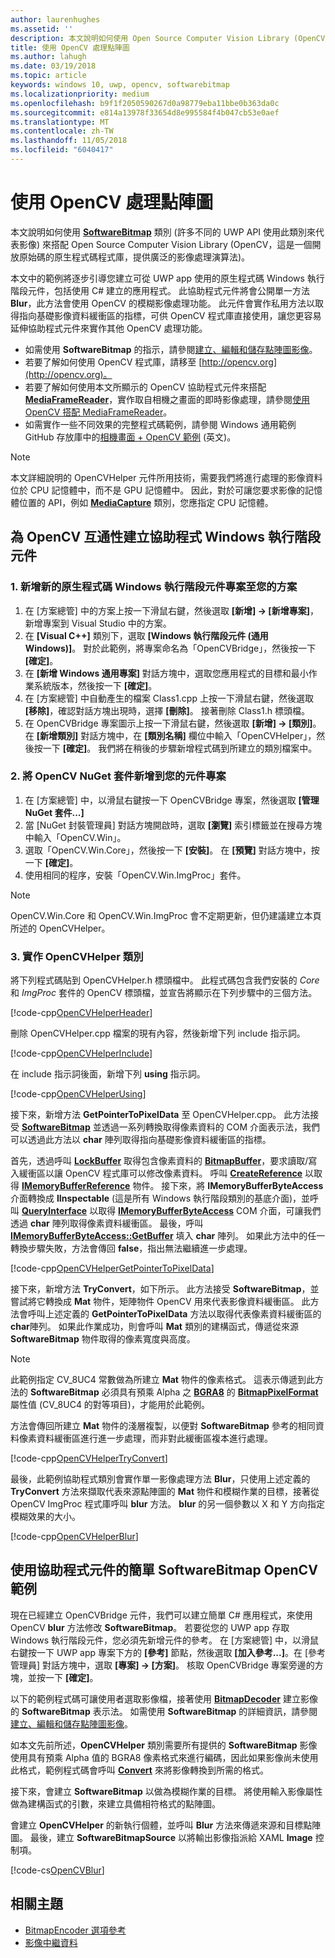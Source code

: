 ```yaml
---
author: laurenhughes
ms.assetid: ''
description: 本文說明如何使用 Open Source Computer Vision Library (OpenCV) 搭配 SoftwareBitmap 類別。
title: 使用 OpenCV 處理點陣圖
ms.author: lahugh
ms.date: 03/19/2018
ms.topic: article
keywords: windows 10, uwp, opencv, softwarebitmap
ms.localizationpriority: medium
ms.openlocfilehash: b9f1f2050590267d0a98779eba11bbe0b363da0c
ms.sourcegitcommit: e814a13978f33654d8e995584f4b047cb53e0aef
ms.translationtype: MT
ms.contentlocale: zh-TW
ms.lasthandoff: 11/05/2018
ms.locfileid: "6040417"
---
```

# <a name="process-bitmaps-with-opencv"></a>使用 OpenCV 處理點陣圖

本文說明如何使用 **[SoftwareBitmap](https://docs.microsoft.com/uwp/api/Windows.Graphics.Imaging.SoftwareBitmap)** 類別 (許多不同的 UWP API 使用此類別來代表影像) 來搭配 Open Source Computer Vision Library (OpenCV，這是一個開放原始碼的原生程式碼程式庫，提供廣泛的影像處理演算法)。 

本文中的範例將逐步引導您建立可從 UWP app 使用的原生程式碼 Windows 執行階段元件，包括使用 C# 建立的應用程式。 此協助程式元件將會公開單一方法 **Blur**，此方法會使用 OpenCV 的模糊影像處理功能。 此元件會實作私用方法以取得指向基礎影像資料緩衝區的指標，可供 OpenCV 程式庫直接使用，讓您更容易延伸協助程式元件來實作其他 OpenCV 處理功能。 

* 如需使用 **SoftwareBitmap** 的指示，請參閱[建立、編輯和儲存點陣圖影像](imaging.md)。 
* 若要了解如何使用 OpenCV 程式庫，請移至 [http://opencv.org](http://opencv.org)。
* 若要了解如何使用本文所顯示的 OpenCV 協助程式元件來搭配 **[MediaFrameReader](https://docs.microsoft.com/uwp/api/windows.media.capture.frames.mediaframereader)**，實作取自相機之畫面的即時影像處理，請參閱[使用 OpenCV 搭配 MediaFrameReader](use-opencv-with-mediaframereader.md)。
* 如需實作一些不同效果的完整程式碼範例，請參閱 Windows 通用範例 GitHub 存放庫中的[相機畫面 + OpenCV 範例](https://go.microsoft.com/fwlink/?linkid=854003) (英文)。

> [!NOTE] 
> 本文詳細說明的 OpenCVHelper 元件所用技術，需要我們將進行處理的影像資料位於 CPU 記憶體中，而不是 GPU 記憶體中。 因此，對於可讓您要求影像的記憶體位置的 API，例如 **[MediaCapture](https://docs.microsoft.com/uwp/api/windows.media.capture.mediacapture)** 類別，您應指定 CPU 記憶體。

## <a name="create-a-helper-windows-runtime-component-for-opencv-interop"></a>為 OpenCV 互通性建立協助程式 Windows 執行階段元件

### <a name="1-add-a-new-native-code-windows-runtime-component-project-to-your-solution"></a>1. 新增新的原生程式碼 Windows 執行階段元件專案至您的方案

1. 在 \[方案總管\] 中的方案上按一下滑鼠右鍵，然後選取 **\[新增\] -> \[新增專案\]**，新增專案到 Visual Studio 中的方案。 
2. 在 **\[Visual C++\]** 類別下，選取 **\[Windows 執行階段元件 (通用 Windows)\]**。 對於此範例，將專案命名為「OpenCVBridge」，然後按一下 **\[確定\]**。 
3. 在 **\[新增 Windows 通用專案\]** 對話方塊中，選取您應用程式的目標和最小作業系統版本，然後按一下 **\[確定\]**。
4. 在 \[方案總管\] 中自動產生的檔案 Class1.cpp 上按一下滑鼠右鍵，然後選取 **\[移除\]**，確認對話方塊出現時，選擇 **\[刪除\]**。 接著刪除 Class1.h 標頭檔。
5. 在 OpenCVBridge 專案圖示上按一下滑鼠右鍵，然後選取 **\[新增\] -> \[類別\]**。在 **\[新增類別\]** 對話方塊中，在 **\[類別名稱\]** 欄位中輸入「OpenCVHelper」，然後按一下 **\[確定\]**。 我們將在稍後的步驟新增程式碼到所建立的類別檔案中。

### <a name="2-add-the-opencv-nuget-packages-to-your-component-project"></a>2. 將 OpenCV NuGet 套件新增到您的元件專案

1. 在 \[方案總管\] 中，以滑鼠右鍵按一下 OpenCVBridge 專案，然後選取 **\[管理 NuGet 套件...\]**
2. 當 \[NuGet 封裝管理員\] 對話方塊開啟時，選取 **\[瀏覽\]** 索引標籤並在搜尋方塊中輸入「OpenCV.Win」。
3. 選取「OpenCV.Win.Core」，然後按一下 **\[安裝\]**。 在 **\[預覽\]** 對話方塊中，按一下 **\[確定\]**。
4. 使用相同的程序，安裝「OpenCV.Win.ImgProc」套件。

> [!NOTE]
> OpenCV.Win.Core 和 OpenCV.Win.ImgProc 會不定期更新，但仍建議建立本頁所述的 OpenCVHelper。

### <a name="3-implement-the-opencvhelper-class"></a>3. 實作 OpenCVHelper 類別

將下列程式碼貼到 OpenCVHelper.h 標頭檔中。 此程式碼包含我們安裝的 *Core* 和 *ImgProc* 套件的 OpenCV 標頭檔，並宣告將顯示在下列步驟中的三個方法。

[!code-cpp[OpenCVHelperHeader](./code/ImagingWin10/cs/OpenCVBridge/OpenCVHelper.h#SnippetOpenCVHelperHeader)]

刪除 OpenCVHelper.cpp 檔案的現有內容，然後新增下列 include 指示詞。 

[!code-cpp[OpenCVHelperInclude](./code/ImagingWin10/cs/OpenCVBridge/OpenCVHelper.cpp#SnippetOpenCVHelperInclude)]

在 include 指示詞後面，新增下列 **using** 指示詞。 

[!code-cpp[OpenCVHelperUsing](./code/ImagingWin10/cs/OpenCVBridge/OpenCVHelper.cpp#SnippetOpenCVHelperUsing)]

接下來，新增方法 **GetPointerToPixelData** 至 OpenCVHelper.cpp。 此方法接受 **[SoftwareBitmap](https://docs.microsoft.com/uwp/api/Windows.Graphics.Imaging.SoftwareBitmap)** 並透過一系列轉換取得像素資料的 COM 介面表示法，我們可以透過此方法以 **char** 陣列取得指向基礎影像資料緩衝區的指標。 

首先，透過呼叫 **[LockBuffer](https://docs.microsoft.com/uwp/api/windows.graphics.imaging.softwarebitmap.lockbuffer)** 取得包含像素資料的 **[BitmapBuffer](https://docs.microsoft.com/uwp/api/windows.graphics.imaging.bitmapbuffer)**，要求讀取/寫入緩衝區以讓 OpenCV 程式庫可以修改像素資料。  呼叫 **[CreateReference](https://docs.microsoft.com/uwp/api/windows.graphics.imaging.bitmapbuffer.CreateReference)** 以取得 **[IMemoryBufferReference](https://docs.microsoft.com/uwp/api/windows.foundation.imemorybufferreference)** 物件。 接下來，將 **IMemoryBufferByteAccess** 介面轉換成 **IInspectable** (這是所有 Windows 執行階段類別的基底介面)，並呼叫 **[QueryInterface](https://msdn.microsoft.com/library/windows/desktop/ms682521(v=vs.85).aspx)** 以取得 **[IMemoryBufferByteAccess](https://msdn.microsoft.com/library/mt297505(v=vs.85).aspx)** COM 介面，可讓我們透過 **char** 陣列取得像素資料緩衝區。 最後，呼叫 **[IMemoryBufferByteAccess::GetBuffer](https://msdn.microsoft.com/library/mt297506(v=vs.85).aspx)** 填入 **char** 陣列。 如果此方法中的任一轉換步驟失敗，方法會傳回 **false**，指出無法繼續進一步處理。

[!code-cpp[OpenCVHelperGetPointerToPixelData](./code/ImagingWin10/cs/OpenCVBridge/OpenCVHelper.cpp#SnippetOpenCVHelperGetPointerToPixelData)]

接下來，新增方法 **TryConvert**，如下所示。 此方法接受 **SoftwareBitmap**，並嘗試將它轉換成 **Mat** 物件，矩陣物件 OpenCV 用來代表影像資料緩衝區。 此方法會呼叫上述定義的 **GetPointerToPixelData** 方法以取得代表像素資料緩衝區的 **char**陣列。 如果此作業成功，則會呼叫 **Mat** 類別的建構函式，傳遞從來源 **SoftwareBitmap** 物件取得的像素寬度與高度。 

> [!NOTE] 
> 此範例指定 CV_8UC4 常數做為所建立 **Mat** 物件的像素格式。 這表示傳遞到此方法的 **SoftwareBitmap** 必須具有預乘 Alpha 之 **[BGRA8](https://docs.microsoft.com/uwp/api/Windows.Graphics.Imaging.BitmapPixelFormat)** 的 **[BitmapPixelFormat](https://docs.microsoft.com/uwp/api/windows.graphics.imaging.softwarebitmap.BitmapPixelFormat)** 屬性值 (CV_8UC4 的對等項目)，才能用於此範例。

方法會傳回所建立 **Mat** 物件的淺層複製，以便對 **SoftwareBitmap** 參考的相同資料像素資料緩衝區進行進一步處理，而非對此緩衝區複本進行處理。

[!code-cpp[OpenCVHelperTryConvert](./code/ImagingWin10/cs/OpenCVBridge/OpenCVHelper.cpp#SnippetOpenCVHelperTryConvert)]

最後，此範例協助程式類別會實作單一影像處理方法 **Blur**，只使用上述定義的 **TryConvert** 方法來擷取代表來源點陣圖的 **Mat** 物件和模糊作業的目標，接著從 OpenCV ImgProc 程式庫呼叫 **blur** 方法。 **blur** 的另一個參數以 X 和 Y 方向指定模糊效果的大小。

[!code-cpp[OpenCVHelperBlur](./code/ImagingWin10/cs/OpenCVBridge/OpenCVHelper.cpp#SnippetOpenCVHelperBlur)]


## <a name="a-simple-softwarebitmap-opencv-example-using-the-helper-component"></a>使用協助程式元件的簡單 SoftwareBitmap OpenCV 範例
現在已經建立 OpenCVBridge 元件，我們可以建立簡單 C# 應用程式，來使用 OpenCV **blur** 方法修改 **SoftwareBitmap**。 若要從您的 UWP app 存取 Windows 執行階段元件，您必須先新增元件的參考。 在 \[方案總管\] 中，以滑鼠右鍵按一下 UWP app 專案下方的 **\[參考\]** 節點，然後選取 **\[加入參考...\]**。在 \[參考管理員\] 對話方塊中，選取 **\[專案\] -> \[方案\]**。 核取 OpenCVBridge 專案旁邊的方塊，並按一下 **\[確定\]**。

以下的範例程式碼可讓使用者選取影像檔，接著使用 **[BitmapDecoder](https://docs.microsoft.com/uwp/api/windows.graphics.imaging.bitmapencoder)** 建立影像的 **SoftwareBitmap** 表示法。 如需使用 **SoftwareBitmap** 的詳細資訊，請參閱[建立、編輯和儲存點陣圖影像](https://docs.microsoft.com/windows/uwp/audio-video-camera/imaging)。

如本文先前所述，**OpenCVHelper** 類別需要所有提供的 **SoftwareBitmap** 影像使用具有預乘 Alpha 值的 BGRA8 像素格式來進行編碼，因此如果影像尚未使用此格式，範例程式碼會呼叫 **[Convert](https://docs.microsoft.com/uwp/api/windows.graphics.imaging.softwarebitmap.BitmapAlphaMode)** 來將影像轉換到所需的格式。

接下來，會建立 **SoftwareBitmap** 以做為模糊作業的目標。 將使用輸入影像屬性做為建構函式的引數，來建立具備相符格式的點陣圖。

會建立 **OpenCVHelper** 的新執行個體，並呼叫 **Blur** 方法來傳遞來源和目標點陣圖。 最後，建立 **SoftwareBitmapSource** 以將輸出影像指派給 XAML **Image** 控制項。


[!code-cs[OpenCVBlur](./code/ImagingWin10/cs/MainPage.OpenCV.xaml.cs#SnippetOpenCVBlur)]

## <a name="related-topics"></a>相關主題

* [BitmapEncoder 選項參考](bitmapencoder-options-reference.md)
* [影像中繼資料](image-metadata.md)
 

 




